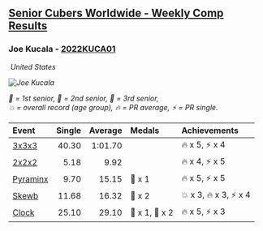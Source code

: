 <style>table {white-space: nowrap;}</style>
<link rel="stylesheet" type="text/css" href="/scw-comp/css/flags.css" />

## [Senior Cubers Worldwide - Weekly Comp Results](/scw-comp/results/)
### Joe Kucala - [2022KUCA01](https://www.worldcubeassociation.org/persons/2022KUCA01)

<i class="flag flag-US" />&nbsp;United States

![Joe Kucala](1682123036.jpg)

<span style="white-space: nowrap;">🥇 = 1st senior</span>, <span style="white-space: nowrap;">🥈 = 2nd senior</span>, <span style="white-space: nowrap;">🥉 = 3rd senior</span>, <span style="white-space: nowrap;">💥 = overall record (age group)</span>, <span style="white-space: nowrap;">🔥 = PR average</span>, <span style="white-space: nowrap;">⚡ = PR single</span>.

| Event | Single | Average | Medals | Achievements|
| :-- | --: | --: | :-- | :-- |
| [3x3x3](333.md) | 40.30 | 1:01.70 |  | 🔥 x 5, ⚡ x 4 |
| [2x2x2](222.md) | 5.18 | 9.92 |  | 🔥 x 4, ⚡ x 5 |
| [Pyraminx](pyram.md) | 9.70 | 15.15 | 🥉 x 1 | 🔥 x 5, ⚡ x 5 |
| [Skewb](skewb.md) | 11.68 | 16.32 | 🥉 x 2 | 💥 x 3, 🔥 x 3, ⚡ x 4 |
| [Clock](clock.md) | 25.10 | 29.10 | 🥈 x 1, 🥉 x 2 | 🔥 x 5, ⚡ x 3 |

<!-- Global site tag (gtag.js) - Google Analytics -->
<script async src="https://www.googletagmanager.com/gtag/js?id=UA-86348435-3"></script>
<script>window.dataLayer = window.dataLayer || []; function gtag() {dataLayer.push(arguments);} gtag('js', new Date()); gtag('config', 'UA-86348435-3');</script>
